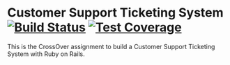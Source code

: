 # Customer Support Ticketing System [![Build Status](https://travis-ci.org/moeabdol/customer_support_portal.svg?branch=master)](https://travis-ci.org/moeabdol/customer_support_portal) [![Test Coverage](https://codeclimate.com/github/moeabdol/customer_support_portal/badges/coverage.svg)](https://codeclimate.com/github/moeabdol/customer_support_portal/coverage)
This is the CrossOver assignment to build a Customer Support Ticketing System with
Ruby on Rails.
